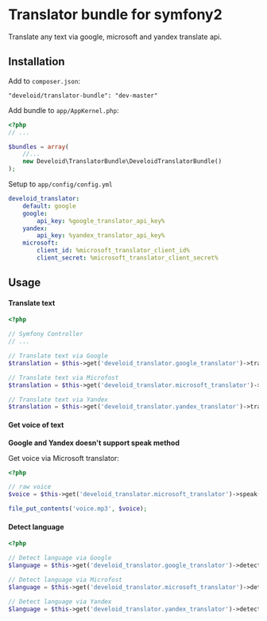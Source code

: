 # Translator bundle for symfony2

Translate any text via google, microsoft and yandex translate api.

## Installation

Add to `composer.json`:

```
"develoid/translator-bundle": "dev-master"
```

Add bundle to `app/AppKernel.php`:

```php
<?php
// ...

$bundles = array(
    //...
    new Develoid\TranslatorBundle\DeveloidTranslatorBundle()
);
```

Setup to `app/config/config.yml`

```yaml
develoid_translator:
    default: google
    google:
        api_key: %google_translator_api_key%
    yandex:
        api_key: %yandex_translator_api_key%
    microsoft:
        client_id: %microsoft_translator_client_id%
        client_secret: %microsoft_translator_client_secret%
```

## Usage

#### Translate text

```php
<?php

// Symfony Controller
// ...

// Translate text via Google
$translation = $this->get('develoid_translator.google_translator')->translate('text', 'en', 'fr');

// Translate text via Microfost
$translation = $this->get('develoid_translator.microsoft_translator')->translate('text', 'en', 'fr');

// Translate text via Yandex
$translation = $this->get('develoid_translator.yandex_translator')->translate('text', 'en', 'fr');
```

#### Get voice of text

**Google and Yandex doesn't support speak method**

Get voice via Microsoft translator:

```php
<?php

// raw voice
$voice = $this->get('develoid_translator.microsoft_translator')->speak('text', 'en');

file_put_contents('voice.mp3', $voice);
```

#### Detect language

```php
<?php

// Detect language via Google
$language = $this->get('develoid_translator.google_translator')->detect('text');

// Detect language via Microfost
$language = $this->get('develoid_translator.microsoft_translator')->detect('text');

// Detect language via Yandex
$language = $this->get('develoid_translator.yandex_translator')->detect('text');
```

